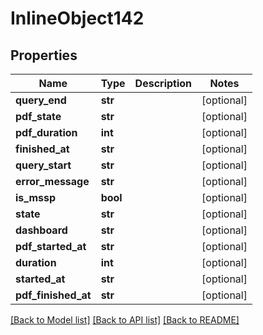 # InlineObject142

## Properties
Name | Type | Description | Notes
------------ | ------------- | ------------- | -------------
**query_end** | **str** |  | [optional] 
**pdf_state** | **str** |  | [optional] 
**pdf_duration** | **int** |  | [optional] 
**finished_at** | **str** |  | [optional] 
**query_start** | **str** |  | [optional] 
**error_message** | **str** |  | [optional] 
**is_mssp** | **bool** |  | [optional] 
**state** | **str** |  | [optional] 
**dashboard** | **str** |  | [optional] 
**pdf_started_at** | **str** |  | [optional] 
**duration** | **int** |  | [optional] 
**started_at** | **str** |  | [optional] 
**pdf_finished_at** | **str** |  | [optional] 

[[Back to Model list]](../README.md#documentation-for-models) [[Back to API list]](../README.md#documentation-for-api-endpoints) [[Back to README]](../README.md)


